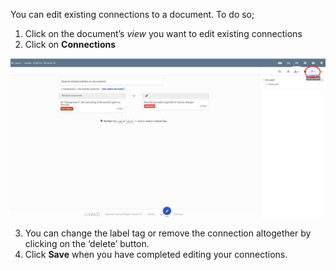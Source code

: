 You can edit existing connections to a document. To do so;
1. Click on the document’s _view_ you want to edit existing connections
2. Click on **Connections**

![](https://github.com/quincywiele/HURIDOCS-User-Manuals/blob/master/connection1.png)

3. You can change the label tag or remove the connection altogether by clicking on the ‘delete’ button.
4. Click **Save** when you have completed editing your connections. 
